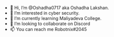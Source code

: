 - 👋 Hi, I’m @Oshadha0717 aka Oshadha Lakshan.
- 👀 I’m interested in cyber security.
- 🌱 I’m currently learning Maliyadeva College.
- 💞️ I’m looking to collaborate on Discord
- 📫 You can reach me Robotnix#2045

<!---
Oshadha0717/Oshadha0717 is a ✨ special ✨ repository because its `README.md` (this file) appears on your GitHub profile.
You can click the Preview link to take a look at your changes.
--->
